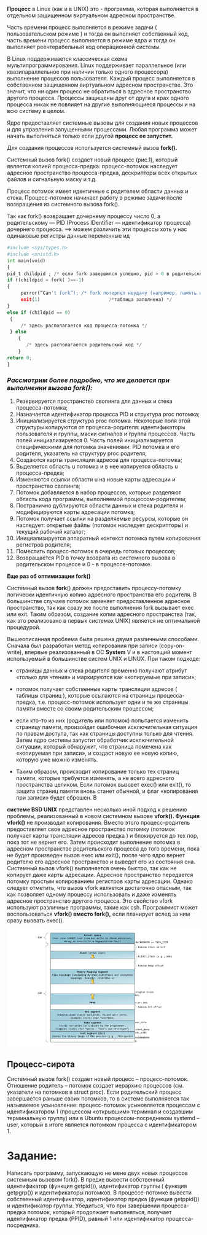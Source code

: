 
**Процесс** в Linux (как и в UNIX) это - программа, которая выполняется в отдельном защищенном виртуальном адресном пространстве.

Часть времени процесс выполняется в режиме задачи ( пользовательском режиме ) и тогда он выполняет собственный код, часть времени процесс выполняется в режиме ядра и тогда он выполняет реентерабельный код операционной системы.

В Linux поддерживается классическая схема мультипрограммирования. Linux поддерживает параллельное (или квазипараллельное при наличии только одного процессора) выполнение процессов пользователя. Каждый процесс выполняется в собственном защищенном виртуальном адресном пространстве. Это значит, что ни один процесс не обратиться в адресное пространство другого процесса.   Процессы защищены друг от друга и крах одного процесса никак не повлияет на другие выполняющиеся процессы и на всю систему в целом.

Ядро предоставляет системные вызовы для создания новых процессов и для управления запущенными процессами. Любая программа может начать выполняться только если другой **процесс ее запустит.**

Для создания процессов используется системный вызов **fork().** 

Системный вызов fork() создает новый процесс (рис.1), который является копией процесса-предка: процесс-потомок наследует адресное пространство  процесса-предка, дескрипторы всех открытых файлов и сигнальную маску и т.д.

Процесс потомок имеет идентичные с родителем области данных и стека. Процесс-потомок начинает работу в режиме задачи после возвращения из системного вызова fork(). 

Так как fork()  возвращает дочернему процессу число 0, а родительскому —  PID (Process IDentifier — идентификатор процесса) дочернего процесса. ==> можем различить эти процессы хоть у нас одинаковые регистры данные переменные ид

```python
#include <sys/types.h>
#include <unistd.h>
int main(void)
{
pid_t childpid ; /* если fork завершился успешно, pid > 0 в родительском процессе */
if ((childpid = fork( )==-1) 
{
     perror(“Can't fork”); /* fork потерпел неудачу (например, память или какая-либо */
     exit(1)                         /*таблица заполнена) */
} 
else if (childpid == 0)
 {
     /* здесь располагается код процесса-потомка */
 } else
    {
       /* здесь располагается родительский код */
    }
return 0;
}
```

### **_Рассмотрим более подробно, что же делается при выполнении вызова fork():_**
   
1. Резервируется пространство свопинга для данных и стека процесса-потомка;
2. Назначается идентификатор процесса PID и структура proc потомка;
3. Инициализируется структура proc потомка. Некоторые поля этой структуры копируются от процесса-родителя: идентификаторы пользователя и группы, маски сигналов и группа процессов. Часть полей инициализируется 0. Часть полей инициализируется специфическими для потомка значениями: PID потомка и его родителя, указатель на структуру proc родителя;
4. Создаются карты трансляции адресов для процесса-потомка;
5.  Выделяется область u потомка и в нее копируется область u процесса-предка;
6. Изменяются ссылки области u на новые карты адресации и пространство свопинга;
7. Потомок добавляется в набор процессов, которые разделяют область кода программы, выполняемой процессом-родителем;
8. Постранично дублируются области данных и стека родителя и модифицируются карты адресации потомка;
9. Потомок получает ссылки на разделяемые ресурсы, которые он наследует: открытые файлы (потомок наследует дескрипторы) и текущий рабочий каталог;
10. Инициализируется аппаратный контекст потомка путем копирования регистров родителя;
11. Поместить процесс-потомок в очередь готовых процессов;
12. Возвращается PID в точку возврата из системного вызова в родительском процессе и 0 - в процессе-потомке.

**Еще раз об оптимизации fork()**

Системный вызов **fork**() должен предоставить процессу-потомку логически идентичную копию адресного пространства его родителя. В большинстве случаев потомок заменяет предоставленное адресное пространство, так как сразу же после выполнения fork вызывает exec или exit. Таким образом, создание копии адресного пространства (так, как это реализовано в первых системах UNIX) является не оптимальной процедурой.

Вышеописанная проблема была решена двумя различными способами. 
Сначала был разработан метод копирования при записи (copy-on-write), 
впервые реализованный в ОС **System** V и в настоящий момент используемый в 
большинстве систем UNIX и LINUX.
 При таком подходе:
- страницы данных и стека родителя временно получают атрибут «только для чтения» и маркируются как «копируемые при записи»;
-  потомок получает собственные карты трансляции адресов ( таблицы страниц ), которые ссылаются на страницы процесса-предка, т.е. процесс-потомок  использует одни и те же страницы памяти вместе со своим родительским процессом; 
- если кто-то из них (родитель или потомок) попытается изменить страницу памяти, произойдет ошибочная исключительная ситуация по правам доступа, так как страницы доступны только для чтения. Затем ядро системы запустит обработчик исключительной ситуации, который обнаружит, что страница помечена как «копируемая при записи», и создаст новую ее новую копию, которую уже можно изменять. 

- Таким образом, происходит копирование только тех страниц памяти, которые требуется изменять, а не всего адресного пространства целиком. 
Если потомок вызовет exec() или exit(), то защита страниц памяти вновь станет обычной, и флаг «копирования при записи» будет сброшен. 
В

**системе BSD UNIX** представлен несколько иной подход к решению проблемы, реализованный в новом системном вызове **vfork(). Функция vfork()** не производит копирования. Вместо этого процесс-родитель предоставляет свое адресное пространство потомку (потомок получает карты трансляции адресов предка ) и блокируется до тех пор, пока тот не вернет его. Затем происходит выполнение потомка в адресном пространстве родительского процесса до того времени, пока не будет произведен вызов exec или exit(), после чего ядро вернет родителю его адресное пространство и выведет его из состояния сна. Системный вызов vfork() выполняется очень быстро, так как не копирует даже карты адресации. Адресное пространство передается потомку простым копированием регистров карты адресации. Однако следует отметить, что вызов vfork является достаточно опасным, так как позволяет одному процессу использовать и даже изменять адресное пространство другого процесса. Это свойство vfork используют различные программы, такие как csh. 
Программист может воспользоваться **vfork() вместо fork(),** если планирует вслед за ним сразу вызвать exec().

![img.png](img.png)


 ## Процесс-сирота
Системный вызов fork() создает новый процесс – процесс-потомок.
Отношение родитель – потомок создает иерархию процессов (см. указатели на потомков в struct proc). Если родительский процесс завершается раньше своих потомков, то в системе выполняется так называемое усыновление: процесс-потомок усыновляется процессом с идентификатором 1 (процессом «открывшим» терминал и создавшим терминальную группу) или в Ubuntu процессом-посредником systemd –user, который в итоге является потомком процесса с идентификатором 1.

# Задание:
Написать программу, запускающую не мене двух новых процессов системным вызовом fork(). В предке вывести собственный идентификатор (функция getpid()), идентификатор группы ( функция getpgrp())  и идентификаторы потомков. В процессе-потомке вывести собственный идентификатор, идентификатор предка (функция getppid()) и идентификатор группы. Убедиться, что при завершении процесса-предка потомок, который продолжает выполняться, получает идентификатор предка (PPID), равный 1 или идентификатор процесса-посредника.
